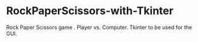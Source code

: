 # RockPaperScissors-with-Tkinter
Rock Paper Scissors game . Player vs. Computer. Tkinter to be used for the GUI.

